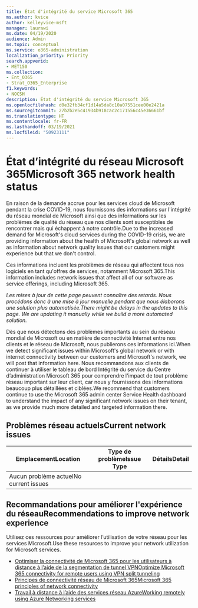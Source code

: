 ```yaml
---
title: État d'intégrité du service Microsoft 365
ms.author: kvice
author: kelleyvice-msft
manager: laurawi
ms.date: 04/19/2020
audience: Admin
ms.topic: conceptual
ms.service: o365-administration
localization_priority: Priority
search.appverid:
- MET150
ms.collection:
- Ent_O365
- Strat_O365_Enterprise
f1.keywords:
- NOCSH
description: État d'intégrité du service Microsoft 365
ms.openlocfilehash: d0e32fb34cf1d14a5da8c10a07551cee00e2421a
ms.sourcegitcommit: 27b2b2e5c41934b918cac2c171556c45e36661bf
ms.translationtype: HT
ms.contentlocale: fr-FR
ms.lasthandoff: 03/19/2021
ms.locfileid: "50923111"
---
```

# <a name="microsoft-365-network-health-status"></a><span data-ttu-id="dec5e-103">État d’intégrité du réseau Microsoft 365</span><span class="sxs-lookup"><span data-stu-id="dec5e-103">Microsoft 365 network health status</span></span>

<span data-ttu-id="dec5e-104">En raison de la demande accrue pour les services cloud de Microsoft pendant la crise COVID-19, nous fournissons des informations sur l'intégrité du réseau mondial de Microsoft ainsi que des informations sur les problèmes de qualité du réseau que nos clients sont susceptibles de rencontrer mais qui échappent à notre contrôle.</span><span class="sxs-lookup"><span data-stu-id="dec5e-104">Due to the increased demand for Microsoft's cloud services during the COVID-19 crisis, we are providing information about the health of Microsoft's global network as well as information about network quality issues that our customers might experience but that we don't control.</span></span>

<span data-ttu-id="dec5e-105">Ces informations incluent les problèmes de réseau qui affectent tous nos logiciels en tant qu'offres de services, notamment Microsoft 365.</span><span class="sxs-lookup"><span data-stu-id="dec5e-105">This information includes network issues that affect all of our software as service offerings, including Microsoft 365.</span></span>

<span data-ttu-id="dec5e-106">_Les mises à jour de cette page peuvent connaître des retards. Nous procédons donc à une mise à jour manuelle pendant que nous élaborons une solution plus automatisée._</span><span class="sxs-lookup"><span data-stu-id="dec5e-106">_There might be delays in the updates to this page. We are updating it manually while we build a more automated solution._</span></span>

<span data-ttu-id="dec5e-107">Dès que nous détectons des problèmes importants au sein du réseau mondial de Microsoft ou en matière de connectivité Internet entre nos clients et le réseau de Microsoft, nous publierons ces informations ici.</span><span class="sxs-lookup"><span data-stu-id="dec5e-107">When we detect significant issues within Microsoft's global network or with internet connectivity between our customers and Microsoft's network, we will post that information here.</span></span> <span data-ttu-id="dec5e-108">Nous recommandons aux clients de continuer à utiliser le tableau de bord Intégrité du service du Centre d’administration Microsoft 365 pour comprendre l'impact de tout problème réseau important sur leur client, car nous y fournissons des informations beaucoup plus détaillées et ciblées.</span><span class="sxs-lookup"><span data-stu-id="dec5e-108">We recommend that customers continue to use the Microsoft 365 admin center Service Health dashboard to understand the impact of any significant network issues on their tenant, as we provide much more detailed and targeted information there.</span></span>

## <a name="current-network-issues"></a><span data-ttu-id="dec5e-109">Problèmes réseau actuels</span><span class="sxs-lookup"><span data-stu-id="dec5e-109">Current network issues</span></span>

| <span data-ttu-id="dec5e-110">Emplacement</span><span class="sxs-lookup"><span data-stu-id="dec5e-110">Location</span></span> | <span data-ttu-id="dec5e-111">Type de problème</span><span class="sxs-lookup"><span data-stu-id="dec5e-111">Issue Type</span></span> | <span data-ttu-id="dec5e-112">Détails</span><span class="sxs-lookup"><span data-stu-id="dec5e-112">Detail</span></span> |
| --- | --- | --- |
| <span data-ttu-id="dec5e-113">Aucun problème actuel</span><span class="sxs-lookup"><span data-stu-id="dec5e-113">No current issues</span></span> | | |

## <a name="recommendations-to-improve-network-experience"></a><span data-ttu-id="dec5e-114">Recommandations pour améliorer l'expérience du réseau</span><span class="sxs-lookup"><span data-stu-id="dec5e-114">Recommendations to improve network experience</span></span>

<span data-ttu-id="dec5e-115">Utilisez ces ressources pour améliorer l’utilisation de votre réseau pour les services Microsoft.</span><span class="sxs-lookup"><span data-stu-id="dec5e-115">Use these resources to improve your network utilization for Microsoft services.</span></span>

- [<span data-ttu-id="dec5e-116">Optimiser la connectivité de Microsoft 365 pour les utilisateurs à distance à l’aide de la segmentation de tunnel VPN</span><span class="sxs-lookup"><span data-stu-id="dec5e-116">Optimize Microsoft 365 connectivity for remote users using VPN split tunneling</span></span>](microsoft-365-vpn-split-tunnel.md)
- [<span data-ttu-id="dec5e-117">Principes de connectivité réseau de Microsoft 365</span><span class="sxs-lookup"><span data-stu-id="dec5e-117">Microsoft 365 principles of network connectivity</span></span>](./microsoft-365-network-connectivity-principles.md)
- [<span data-ttu-id="dec5e-118">Travail à distance à l’aide des services réseau Azure</span><span class="sxs-lookup"><span data-stu-id="dec5e-118">Working remotely using Azure Networking services</span></span>](/azure/networking/working-remotely-support)
